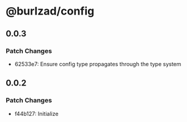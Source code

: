 # @burlzad/config

## 0.0.3

### Patch Changes

- 62533e7: Ensure config type propagates through the type system

## 0.0.2

### Patch Changes

- f44b127: Initialize
